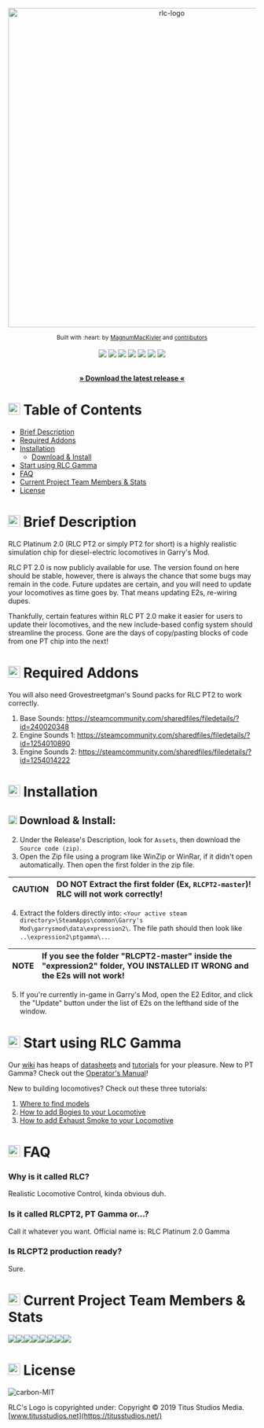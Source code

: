 <p align="center">
  <a href="https://titusstudios.net/">
    <img
      alt="rlc-logo"
      title="RLC Logo | www.titusstudios.net/"
      src="https://titusstudios.net/data/static/images/rlc-gamma-logo/rlc-logo-main-nograd.png"
      width="650"
    />
  </a>
</p>

<div align="center">
  <sub>Built with :heart: by
  <a href="https://github.com/MagnumMacKivler">MagnumMacKivler</a> and
  <a href="https://github.com/MagnumMacKivler/RLCPT2/graphs/contributors">
    contributors
  </a>
</div>

<br>

<div align="center">
<img src="https://img.shields.io/badge/build-passing-brightgreen"/>
<img src="https://img.shields.io/discord/574783886580514816"/>
<img src="https://img.shields.io/github/issues/MagnumMacKivler/RLCPT2"/>
<img src="https://img.shields.io/github/issues-pr/MagnumMacKivler/RLCPT2"/>
<img src="https://img.shields.io/github/v/release/MagnumMacKivler/RLCPT2"/>
<img src="https://img.shields.io/github/last-commit/MagnumMacKivler/RLCPT2"/>
<img src="https://img.shields.io/github/license/MagnumMacKivler/RLCPT2"/>
</div>

<br>

<p align="center"><strong><a href="https://github.com/MagnumMacKivler/RLCPT2/releases/latest">» Download the latest release «</a></strong></p>

# <img src="https://titusstudios.net/data/static/scss/fonts/octicons/svg/list-unordered.svg" height="24px" /> Table of Contents
- [Brief Description](#-brief-description)
- [Required Addons](#-required-addons)
- [Installation](#-installation)
  - [Download & Install](#-download--install)
- [Start using RLC Gamma](#-start-using-rlc-gamma)
- [FAQ](#-faq)
- [Current Project Team Members & Stats](#-current-project-team-members--stats)
- [License](#-license)

# <img src="https://titusstudios.net/data/static/scss/fonts/octicons/svg/book.svg" height="24px" /> Brief Description

RLC Platinum 2.0 (RLC PT2 or simply PT2 for short) is a highly realistic simulation chip for diesel-electric locomotives in Garry's Mod.

RLC PT 2.0 is now publicly available for use. The version found on here should be stable, however, there is always the chance that some bugs may remain in the code. Future updates are certain, and you will need to update your locomotives as time goes by. That means updating E2s, re-wiring dupes.

Thankfully, certain features within RLC PT 2.0 make it easier for users to update their locomotives, and the new include-based config system should streamline the process. Gone are the days of copy/pasting blocks of code from one PT chip into the next!

# <img src="https://titusstudios.net/data/static/scss/fonts/octicons/svg/checklist.svg" height="24px" /> Required Addons

You will also need Grovestreetgman's Sound packs for RLC PT2 to work correctly.
1. Base Sounds: https://steamcommunity.com/sharedfiles/filedetails/?id=240020348
2. Engine Sounds 1: https://steamcommunity.com/sharedfiles/filedetails/?id=1254010890
3. Engine Sounds 2: https://steamcommunity.com/sharedfiles/filedetails/?id=1254014222

# <img src="https://titusstudios.net/data/static/scss/fonts/octicons/svg/package.svg" height="24px" /> Installation

## <img src="https://titusstudios.net/data/static/scss/fonts/octicons/svg/repo-pull.svg" height="18px" /> Download & Install:
2. Under the Release's Description, look for `Assets`, then download the `Source code (zip)`.
3. Open the Zip file using a program like WinZip or WinRar, if it didn't open automatically. Then open the first folder in the zip file. 

| CAUTION | DO NOT Extract the first folder (Ex, `RLCPT2-master`)! RLC will not work correctly!  |
| :--- | :--- |

4. Extract the folders directly into: `<Your active steam directory>\SteamApps\common\Garry's Mod\garrysmod\data\expression2\`.
The file path should then look like `..\expression2\ptgamma\..`.

| NOTE | If you see the folder "RLCPT2-master" inside the "expression2" folder, YOU INSTALLED IT WRONG and the E2s will not work!  |
| :--- | :--- |
5. If you're currently in-game in Garry's Mod, open the E2 Editor, and click the "Update" button under the list of E2s on the lefthand side of the window.

# <img src="https://titusstudios.net/data/static/scss/fonts/octicons/svg/terminal.svg" height="24px" /> Start using RLC Gamma
Our [wiki](https://github.com/MagnumMacKivler/RLCPT2/wiki) has heaps of [datasheets](https://github.com/MagnumMacKivler/RLCPT2/wiki/Locomotive-Data-Sheets) and [tutorials](https://github.com/MagnumMacKivler/RLCPT2/wiki/Configuring-Locomotives-in-RLC-PT2) for your pleasure. New to PT Gamma? Check out the [Operator's Manual](https://github.com/MagnumMacKivler/RLCPT2/blob/dev/ptgamma/RLC_PT2_Operator_Manual.txt)!

New to building locomotives? Check out these three tutorials:
1. [Where to find models](https://github.com/MagnumMacKivler/RLCPT2/wiki/Where-to-find-models)
2. [How to add Bogies to your Locomotive](https://github.com/MagnumMacKivler/RLCPT2/wiki/How-to-add-Bogies-to-your-Locomotive)
3. [How to add Exhaust Smoke to your Locomotive](https://github.com/MagnumMacKivler/RLCPT2/wiki/How-to-add-Exhaust-Smoke-to-your-Locomotive)

# <img src="https://titusstudios.net/data/static/scss/fonts/octicons/svg/comment-discussion.svg" height="24px" /> FAQ
### Why is it called RLC?
Realistic Locomotive Control, kinda obvious duh.

### Is it called RLCPT2, PT Gamma or...?
Call it whatever you want. Official name is: RLC Platinum 2.0 Gamma

### Is RLCPT2 production ready?
Sure.

# <img src="https://titusstudios.net/data/static/scss/fonts/octicons/svg/organization.svg" height="24px" /> Current Project Team Members & Stats
[![](https://sourcerer.io/fame/TitusStudiosMediaGroup/MagnumMacKivler/RLCPT2/images/0)](https://sourcerer.io/fame/TitusStudiosMediaGroup/MagnumMacKivler/RLCPT2/links/0)[![](https://sourcerer.io/fame/TitusStudiosMediaGroup/MagnumMacKivler/RLCPT2/images/1)](https://sourcerer.io/fame/TitusStudiosMediaGroup/MagnumMacKivler/RLCPT2/links/1)[![](https://sourcerer.io/fame/TitusStudiosMediaGroup/MagnumMacKivler/RLCPT2/images/2)](https://sourcerer.io/fame/TitusStudiosMediaGroup/MagnumMacKivler/RLCPT2/links/2)[![](https://sourcerer.io/fame/TitusStudiosMediaGroup/MagnumMacKivler/RLCPT2/images/3)](https://sourcerer.io/fame/TitusStudiosMediaGroup/MagnumMacKivler/RLCPT2/links/3)[![](https://sourcerer.io/fame/TitusStudiosMediaGroup/MagnumMacKivler/RLCPT2/images/4)](https://sourcerer.io/fame/TitusStudiosMediaGroup/MagnumMacKivler/RLCPT2/links/4)[![](https://sourcerer.io/fame/TitusStudiosMediaGroup/MagnumMacKivler/RLCPT2/images/5)](https://sourcerer.io/fame/TitusStudiosMediaGroup/MagnumMacKivler/RLCPT2/links/5)[![](https://sourcerer.io/fame/TitusStudiosMediaGroup/MagnumMacKivler/RLCPT2/images/6)](https://sourcerer.io/fame/TitusStudiosMediaGroup/MagnumMacKivler/RLCPT2/links/6)[![](https://sourcerer.io/fame/TitusStudiosMediaGroup/MagnumMacKivler/RLCPT2/images/7)](https://sourcerer.io/fame/TitusStudiosMediaGroup/MagnumMacKivler/RLCPT2/links/7)

# <img src="https://titusstudios.net/data/static/scss/fonts/octicons/svg/law.svg" height="24px" /> License
![carbon-MIT](https://titusstudios.net/data/static/images/rlcpt2-readme/rlcpt2-rm-MIT-carbon.svg)

RLC's Logo is copyrighted under: Copyright © 2019 Titus Studios Media. [www.titusstudios.net](https://titusstudios.net/)
